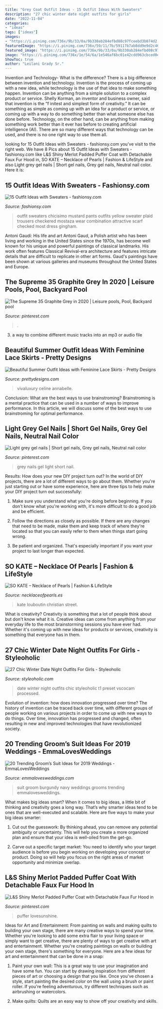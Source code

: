 ```yaml
---
title: "Grey Coat Outfit Ideas - 15 Outfit Ideas With Sweaters"
description: "27 chic winter date night outfits for girls"
date: "2022-11-04"
categories:
- "ideas"
tags: ["ideas"]
images:
- "https://i.pinimg.com/736x/9b/33/0a/9b330ab284efbd08c97fceebd3b074d2.jpg"
featuredImage: "https://i.pinimg.com/736x/59/11/7b/59117b7ab8dd9e9d2c46d9b791594f00.jpg"
featured_image: "https://i.pinimg.com/736x/9b/33/0a/9b330ab284efbd08c97fceebd3b074d2.jpg"
image: "https://i.pinimg.com/736x/1e/54/6a/1e546af6bc01e42cdd963cbced0e6ab4.jpg"
ShowToc: true
author: "Leilani Grady Sr."
---
```



Invention and Technology- What is the difference?
There is a big difference between invention and technology. Invention is the process of coming up with a new idea, while technology is the use of that idea to make something happen. Invention can be anything from a simple solution to a complex product or service. Shelly Korman, an inventor and business owner, said that invention is the “f initest and simplest form of creativity.” It can be something as simple as coming up with an idea for a product or service, or coming up with a way to do something better than what someone else has done before. Technology, on the other hand, can be anything from making something work better than it ever has before to creating artificial intelligence (AI). There are so many different ways that technology can be used, and there is no one right way to use them all.

	

		
looking for 15 Outfit Ideas with Sweaters - fashionsy.com you've visit to the right web. We have 8 Pics about 15 Outfit Ideas with Sweaters - fashionsy.com like L&amp;S Shiny Merlot Padded Puffer Coat with Detachable Faux Fur Hood in, SO KATE – Necklace of Pearls | Fashion &amp; LifeStyle and also Light grey gel nails | Short gel nails, Grey gel nails, Neutral nail color. Here it is:
		
    
## 15 Outfit Ideas With Sweaters - Fashionsy.com

<img loading=lazy src="https://fashionsy.com/wp-content/uploads/2013/10/saffron-scarves-echarpes-sweaters-whitelook-main-single-630x923.jpg" onerror="this.onerror=null;this.src='https://tse1.mm.bing.net/th?id=OIP.pbMiT7kFITs_XUPw0R4pawHaK2&amp;pid=15.1';" alt="15 Outfit Ideas with Sweaters - fashionsy.com">

_Source: fashionsy.com_

>outfit sweaters chicisimo mustard pants outfits yellow sweater plaid trousers checkered mostaza wear combination attractive scarf checked most dress gingham. 

	

Antoni Gaudí: His life and art
Antoni Gaud, a Polish artist who has been living and working in the United States since the 1970s, has become well known for his unique and powerful paintings of classical landmarks. His work often features Classical Revival-era architecture and features intricate details that are difficult to replicate in other art forms. Gaud's paintings have been shown at various galleries and museums throughout the United States and Europe.

    
## The Supreme 35 Graphite Grey In 2020 | Leisure Pools, Pool, Backyard Pool

<img loading=lazy src="https://i.pinimg.com/736x/1e/54/6a/1e546af6bc01e42cdd963cbced0e6ab4.jpg" onerror="this.onerror=null;this.src='https://tse4.mm.bing.net/th?id=OIP.SiF_xgS-JjQBuzvZY61YKAHaEf&amp;pid=15.1';" alt="The Supreme 35 Graphite Grey in 2020 | Leisure pools, Pool, Backyard pool">

_Source: pinterest.com_

>. 

	

3. a way to combine different music tracks into an mp3 or audio file

    
## Beautiful Summer Outfit Ideas With Feminine Lace Skirts - Pretty Designs

<img loading=lazy src="https://www.prettydesigns.com/wp-content/uploads/2014/07/Black-Lace-Skirt-for-Work-Days.jpg" onerror="this.onerror=null;this.src='https://tse2.mm.bing.net/th?id=OIP.SnJEKssAB4X8cHmKPaqjogHaLG&amp;pid=15.1';" alt="Beautiful Summer Outfit Ideas with Feminine Lace Skirts - Pretty Designs">

_Source: prettydesigns.com_

>vivaluxury celine annabelle. 

	

Conclusion: What are the best ways to use brainstroming?
Brainstroming is a mental practice that can be used in a number of ways to improve performance. In this article, we will discuss some of the best ways to use brainstroming for optimal performance.

    
## Light Grey Gel Nails | Short Gel Nails, Grey Gel Nails, Neutral Nail Color

<img loading=lazy src="https://i.pinimg.com/736x/59/11/7b/59117b7ab8dd9e9d2c46d9b791594f00.jpg" onerror="this.onerror=null;this.src='https://tse4.mm.bing.net/th?id=OIP.S4hFUCUAxKDezpRa4e7_kwHaJ3&amp;pid=15.1';" alt="Light grey gel nails | Short gel nails, Grey gel nails, Neutral nail color">

_Source: pinterest.com_

>grey nails gel light short nail. 

	

Results: How does your new DIY project turn out?
In the world of DIY projects, there are a lot of different ways to go about them. Whether you're just starting out or have some experience, here are three tips to help make your DIY project turn out successfully:
1. Make sure you understand what you're doing before beginning. If you don't know what you're working with, it's more difficult to do a good job and be efficient.

2. Follow the directions as closely as possible. If there are any changes that need to be made, make them and keep track of where they're located so that you can easily refer to them when things start going wrong.

3. Be patient and organized. That's especially important if you want your project to last longer than expected.

    
## SO KATE – Necklace Of Pearls | Fashion &amp; LifeStyle

<img loading=lazy src="https://www.necklaceofpearls.es/wp-content/uploads/2017/11/IMG_5441.jpg" onerror="this.onerror=null;this.src='https://tse2.mm.bing.net/th?id=OIP.9iJw7ToLeFJh_r26w5ZhZQHaLH&amp;pid=15.1';" alt="SO KATE – Necklace of Pearls | Fashion &amp; LifeStyle">

_Source: necklaceofpearls.es_

>kate louboutin christian street. 

	

What is creativity?
Creativity is something that a lot of people think about but don't know what it is. Creative ideas can come from anything from your everyday life to the most brainstorming sessions you have ever had. Whether it's coming up with new ideas for products or services, creativity is something that everyone has in them.

    
## 27 Chic Winter Date Night Outfits For Girls - Styleoholic

<img loading=lazy src="http://i.styleoholic.com/2016/01/chic-winter-date-night-outfits-for-girls-14.jpg" onerror="this.onerror=null;this.src='https://tse1.mm.bing.net/th?id=OIP.DQ7ErT1wsZ29q0q1NWK2hgHaLH&amp;pid=15.1';" alt="27 Chic Winter Date Night Outfits For Girls - Styleoholic">

_Source: styleoholic.com_

>date winter night outfits chic styleoholic t1 preset vscocam processed. 

	

Evolution of invention: how does innovation progressed over time?
The history of invention can be traced back over time, with different groups of people working on various projects in order to come up with new ways to do things. Over time, innovation has progressed and changed, often resulting in new and improved technologies that have revolutionized society.

    
## 20 Trending Groom’s Suit Ideas For 2019 Weddings - EmmaLovesWeddings

<img loading=lazy src="http://emmalovesweddings.com/wp-content/uploads/2018/09/navy-blue-and-burgundy-groom-wedding-suit-ideas.jpg" onerror="this.onerror=null;this.src='https://tse3.mm.bing.net/th?id=OIP.5CIJ_xLi5B39_EmI1jrilgHaLH&amp;pid=15.1';" alt="20 Trending Groom’s Suit Ideas for 2019 Weddings - EmmaLovesWeddings">

_Source: emmalovesweddings.com_

>suit groom burgundy navy weddings grooms trending emmalovesweddings. 

	

What makes big ideas smart?
When it comes to big ideas, a little bit of thinking and creativity goes a long way. That’s why smarter ideas tend to be ones that are well-executed and scalable. Here are five ways to make your big ideas smarter:
1. Cut out the guesswork: By thinking ahead, you can remove any potential ambiguity or uncertainty. This will help you create a more organized plan and ensure that your idea is well-oiled from the get-go.

2. Carve out a specific target market: You need to identify who your target audience is before you begin working on developing your concept or product. Doing so will help you focus on the right areas of market opportunity and minimize overlap.


    
## L&amp;S Shiny Merlot Padded Puffer Coat With Detachable Faux Fur Hood In

<img loading=lazy src="https://i.pinimg.com/736x/9b/33/0a/9b330ab284efbd08c97fceebd3b074d2.jpg" onerror="this.onerror=null;this.src='https://tse3.mm.bing.net/th?id=OIP.VWmBwmW9O5fxGt4rxBiZUAHaLH&amp;pid=15.1';" alt="L&amp;S Shiny Merlot Padded Puffer Coat with Detachable Faux Fur Hood in">

_Source: pinterest.com_

>puffer lovesunshine. 

	

Ideas for Art and Entertainment: From painting on walls and making quilts to building your own stage, there are many creative ways to spend your time.
Whether you're looking to add some extra flair to your living space or simply want to get creative, there are plenty of ways to get creative with art and entertainment. Whether you're creating paintings on walls or building your own stage, there's something for everyone. Here are a few ideas for art and entertainment that can be done in a snap:
1. Paint your own wall: This is a great way to use your imagination and have some fun. You can start by drawing inspiration from different pieces of art or choosing a design that you like. Once you've chosen a style, start painting the desired color on the wall using a brush or paint roller. If you're feeling adventurous, try different techniques such as airbrushing or watercolors.

2. Make quilts: Quilts are an easy way to show off your creativity and skills.

